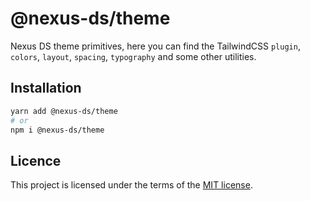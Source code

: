 # @nexus-ds/theme

Nexus DS theme primitives, here you can find the TailwindCSS `plugin`, `colors`, `layout`, `spacing`, `typography` and some other utilities.

## Installation

```sh
yarn add @nexus-ds/theme
# or
npm i @nexus-ds/theme
```



## Licence

This project is licensed under the terms of the
[MIT license](https://github.com/NexusDesignSystem/nexus-ds/blob/main/LICENSE).
